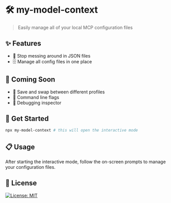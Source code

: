 # 🛠️ my-model-context

> Easily manage all of your local MCP configuration files

## ✨ Features

- 💾 Stop messing around in JSON files
- 🗄️ Manage all config files in one place

## 🔮 Coming Soon

- 👥 Save and swap between different profiles
- 🚩 Command line flags
- 👀 Debugging inspector

## 🚀 Get Started

```bash
npx my-model-context # this will open the interactive mode
```

## 📋 Usage

After starting the interactive mode, follow the on-screen prompts to manage your configuration files.

## 📄 License

[![License: MIT](https://img.shields.io/badge/License-MIT-yellow.svg)](https://opensource.org/licenses/MIT)
